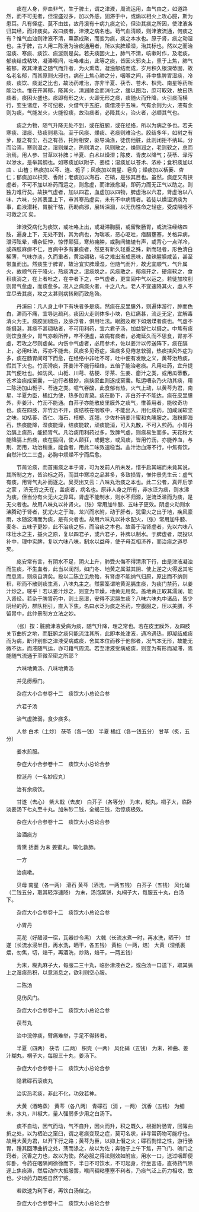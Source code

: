 <!-- { "loadSidebar": true } -->
　　痰在人身，非血非气，生于脾土，谓之津液，周流运用，血气由之，如道路然，而不可无者，但湿盛过多，加以外感，固滞于中，或煽以相火上攻心臆，斯为患耳。凡有怪症、莫不由兹，故丹溪有十病九痰之论，但治其痰之所因，使津液各归其经，而非痰矣。故曰痰者，津液之病名也。苟气血清顺，则津液流通，何痰之有？惟气血浊则津液不清，熏蒸成聚，而变为痰，痰之本水也。原于肾，痰之动湿也。主于脾，古人用二陈汤为治痰通用者，所以实脾燥湿，治其标也。然以之而治湿痰、寒痰、痰饮、痰涎则是矣。若夫痰因火上，肺气不清，咳嗽时作，及老痰，郁痰结成粘块，凝滞喉间，吐咯难出，此等之痰，皆因火邪炎上，熏于上焦，肺气被郁，故其津液之随气而升者，为火熏蒸，凝浊郁结而成，岁月积久根深蒂固，故名老名郁，而其原则火邪也，病在上焦心肺之分，咽喉之间，非中焦脾胃湿痰，冷痰、痰饮、痰涎之比也，故汤药难治，亦非半夏、茯苓、苍术、枳壳、南星等药所能治也。惟在开其郁，降其火，清润肺金而消化之，缓以图治，庶可取效，故曰热痰者，痰困火盛也。痰即有形之火，火即无形之痰，痰随火而升降，火引痰而横行，变生诸症，不可纪极，火借气于五脏，痰借液于五味，气有余则为火，液有余则为痰，气能发火，火能役痰，故治痰者，必降其火，治火者，必顺其气也。

　　痰之为物，随气升降无处不到，或在脏腑，或在经络，所以为病之多也。若夫寒痰、湿痰、热痰则易治。至于风痰、燥痰、老痰则难治也。胶结多年，如树之有萝，屋之有尘，石之有苔，托附相安，驱导涌涤，徒伤他脏，此则闭拒不纳耳。分而治焉，寒则温之，湿则燥之，热则清之，风则散之，燥则润之，老则软之，总而治焉，用人参、甘草以补脾；半夏、白术以燥湿；陈皮、青皮以降气；茯苓、泽泻以渗水，是举其纲也。如寒痰加以附子、姜桂；湿痰加以苍术、浓朴；食积痰加以曲 、山楂；热痰加以芩、连、栀子；风痰加以南星、皂角；燥痰加以栝蒌、杏仁；郁痰加以枳壳、香附；老痰加以海石、芒硝，是张其目也。虽然，痰症又有挟虚者，不可不加以补药而运之，则愈虚，而津液愈凝，即药力而无正气以助之。则独力难行矣。故挟气虚者，加以四君，血虚加以四物，脾虚治以六君，肾虚治以八味、六味，分其表里上下，审其寒热虚实，未有不中病情者。若徒以燥湿消痰为事，血液潜耗，胃脘干枯，药助病邪，展转深涸，以无伤性命之轻症，受成隔噎不可救之沉 矣。

　　津液受病化为痰饮，或吐咯上出，或凝滞胸膈，或留聚肠胃，或流注经络四肢，遍身上下，无处不到，其为病也，为喘咳，恶心呕吐，痞膈壅塞，关格异病，泄泻眩晕，嘈杂怔忡，惊悸颠狂，寒热痈肿，或胸间辘辘有声，或背心一点洋冷，或四肢麻痹不仁，百病中多有兼痰者，然更有新久轻重之殊，新而轻者，形色清白稀薄，气味亦淡，久而重者，黄浊稠粘，咳之难出渐成恶味，酸辣腥臊咸苦，甚至带血而出。然痰生于脾胃，故治宜实脾燥湿，但随气而升，故尤宜顺气，气升属火，故顺气在于降火，热痰清之，湿痰焕之，风痰散之，郁痰开之，硬痰软之，食积痰消之，在上者吐之，在中者下之，中气虚者，更宜固中气以运之。若徒加攻削则胃气愈虚，而痰愈多。况人之病痰火者，十之八九。老人不宜速降其火，虚人不宜尽去其痰，攻之太甚则病转剧而致危殆。

　　丹溪曰：凡人身上中下有块者多是痰。然痰在皮里膜外，则遍体游行，肿而色白，滞而不痛，宜导达疏利。痰因火走则体多小块，色红痛甚，流走无定，宜解毒清火为主。痰胶固稠浊，及脉浮者，俱用吐法。眼胞及眼下如烟煤者痰也。气虚不能摄涎，其痰不甚稠粘者，不可用利药，宜六君子汤，加益智仁以摄之。中焦有痰则饮食虽少，胃气亦赖所养，卒不便虚，故病有痰者，必淹延久而不思食，胃亦不虚，若攻之尽则虚矣。内伤中气虚者，必用参术，佐以姜汁以传送阵下，痰在膈上，必用吐法，泻亦不能去。风痰多见奇症，温痰多见倦怠软弱，热痰挟风外症为多，痰在肠胃间可下而愈，在经络中非吐不可，吐中便有发散之义，黄芩治热痰，假其下火也。竹沥滑痰，菲姜汁不能行经络，五倍子能治老痰。凡用吐药，宜升提其气便吐也。如防风、山栀、川芎、桔梗、牙茶、生姜、齑汁之类，或用瓜蒂散，苍术治痰成窠囊，一边行者极妙，痰挟瘀血则遂成窠囊。眩运嘈杂乃火动其痰，用二陈汤加山栀子、苓连之类。噫气吞酸，此食郁有热，火气上动，以黄芩为君，南星、半夏为臣，橘红为使，热多加青黛。痰在胁下，非白芥子不能达。痰在皮里膜外，非姜汁、竹沥不能通。白芥子亦能散皮里膜外之痰气，惟善用者，能收奇功也。痰在四肢，非竹沥不开，痰结核在咽喉中，不能出入，用化痰药，加咸润软坚之味，如栝蒌、杏仁、海石、桔梗、连翘，少佐朴硝姜汁蜜和丸噙服之。海粉即海石，热痰能降，湿痰能燥，结痰能软，顽痰能消，可入丸散，不可入煎药。小胃丹治膈上痰热，能损胃气。凡治痰用利药过多，致脾气虚，则痰易生而多。天花粉大能降膈上热痰，痰在膈间，使人颠狂，或健忘，或风痰，皆用竹沥，亦能养血，与荆、沥用，功治稍重，能食者，用此二味效速稳当。韭汁治血滞不行，中焦有饮，自然汁饮二三盏，必胸中烦燥不宁而后愈。

　　节斋论痰，而首揭痰之本于肾，可为发前人所未发，惜乎启其端而未竟其说，其所制之方，皆治标之药，而其中寒凉之品甚多，多致损胃，惟仲景先生云：虚气有痰，用肾气丸补而逐之。吴茭出又云：八味丸治痰之本也。此二公者，真开后学之蒙 ，济无穷之夭在，盖痰者，病名也。原非人身之所有，非水泛为痰，则水沸为痰，但当分有火无火之异耳。肾虚不能制水，则水不归源，逆流泛滥而为痰，是无火者也。故用八味丸以补肾火。（张）常用加牛膝、五味子更效。阴虚火动则水沸腾动于肾者，犹尤火之于海，龙兴而水附，动于肝者，犹雷火之出于地，疾风豪雨，水随波涌而为痰，是有火者也。故用六味丸以补水配火，（张）常用加牛膝、麦冬、五味子更妙，此不治痰之标，而治痰之本也。故善于治肾虚者，先以六味八味壮水之主，益火之原，复以四君子，或六君子，补脾以制水。于脾虚者，既投以补中，理中实脾，复以六味八味，制水以益母，使子母互相济养，而治痰之道尽矣。

　　庞安常有言，有阴水不足，阴火上升，肺受火侮不得清肃下行，由是津液凝浊而生痰，不生血者，此当以润剂，如门冬、地黄之属滋其阴、使上逆之火得返其宅而息焉，则痰自清矣。投以二陈立见危殆，有肾虚不能纳气归原，原出而不纳则积，积而不散则痰生焉，八味丸主之。然蒙筌谓地黄泥膈生痰，为痰门禁药，以姜汁炒之。嗟乎！若以姜汁炒之，则变为辛燥，地黄无用矣。盖地黄正取其濡润，能入肾经。若杂于脾胃药中，则土恶湿，安得不泥膈生痰？八味六味丸中诸品，皆少阴经的药，群队相引，直入下焦，名曰水泛为痰之圣药，空腹服之，压以美膳，不留胃中，此仲景制方立法之妙。

　　（张）按：脏腑津液受病为痰，随气升降，理之常也。若在皮里膜外，及四肢关节曲折之地，而脏腑之痰何能流注其所，此即本处津液，遇冷遇热，即凝结成痰而为病，断非别部之津液受病成痰，舍其本位而移于他部者，况气本无形，故能无微不达，而液随气运，亦可籍气周流。若至津液受病成痰，则变为有形而凝滞，焉能随气流通于至微至密之所耶？

　　六味地黄汤、八味地黄汤

　　并见痨瘵门。

　　杂症大小合参卷十二　痰饮大小总论合参

　　六君子汤

　　治气虚脾弱，食少痰多。

　　人参 白术（土炒） 茯苓（各一钱） 半夏 橘红（各一钱五分） 甘草（炙，五分）

　　姜水煎服。

　　杂症大小合参卷十二　痰饮大小总论合参

　　控涎丹（一名妙应丸）

　　治有余痰饮。

　　甘遂（去心） 紫大戟（去皮） 白芥子（各等分） 为末，糊丸，桐子大，临卧淡姜汤下七丸至十丸。加朱砂二钱，全蝎三钱，治惊痰极效。

　　杂症大小合参卷十二　痰饮大小总论合参

　　治酒痰方

　　青黛 括蒌 为末 姜蜜丸，噙化救肺。

　　一方

　　治痰嗽。

　　贝母 南星（各一两） 滑石 黄芩（酒洗，一两五钱） 白芥子（五钱） 风化硝（二钱五分，取其轻浮速降） 为末，汤泡蒸饼，丸桐子大，每服五十丸，白汤下。

　　杂症大小合参卷十二　痰饮大小总论合参

　　小胃丹

　　芫花（好醋浸一宿，瓦器炒令黑） 大戟（长流水煮一时，再水洗，晒干） 甘遂（长流水浸半日，再水洗，晒干，各五钱） 黄柏（一两，焙） 大黄（湿纸裹煨，勿焦，切，焙干，再酒洗，炒熟，焙干，一两五钱）

　　为末，糊丸麻子大，每服二三十丸，临卧津液吞之，或白汤一口送下，取其膈上之湿痰热积，以意消息之，欲利则空心服。

　　二陈汤

　　见伤风门。

　　杂症大小合参卷十二　痰饮大小总论合参

　　茯苓丸

　　治中浣停痰，臂痛难举，手足不得转者。

　　半夏（四两） 茯苓（二两） 枳壳（一两） 风化硝（五钱） 为末，神曲、姜汁糊丸，桐子大，每服三十丸，姜汤下。

　　杂症大小合参卷十二　痰饮大小总论合参

　　隐君礞石滚痰丸

　　治实热老痰，非此不化，功效若神。

　　大黄（酒略蒸） 黄芩（各八两） 青礞石（消 ，一两） 沉香（五钱） 为细末，水丸，川椒大，量人强弱多少用之白汤下。

　　痰不自动，因气而动，气不自升，因火而升，积之既久，根据附肠胃，回簿曲折之处，以为栖泊之窠臼，谓之老痰变现之症，莫可名状，非寻常药物可能疗也。故用大黄为君，以开下行之路；黄芩为臣，以抑上僭之火；礞石剽悍之性，游行肠胃，踵其回薄曲折之处，荡而涤之，故以为佐；奔驰于上午下焦，开飞门、魄门之窍者，沉香之力也，故以为使。然必服之得法则效如附应，用水一口，送过咽即便仰卧，令药在咽隔间徐徐而下，半日不可饮水，不可起身，行坐言语，直待药气除逐上焦痰滞，然后动作大抵服罢，喉间稠粘壅塞不利者，乃痰气泛上药力相攻，故也。少顷药力既胜自然宁贴。

　　若欲速为利下者，再饮白汤催之。

　　杂症大小合参卷十二　痰饮大小总论合参

